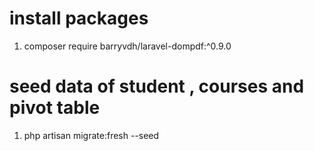 # install packages

1. composer require barryvdh/laravel-dompdf:^0.9.0


# seed data of student , courses and pivot table 

1. php artisan migrate:fresh --seed

